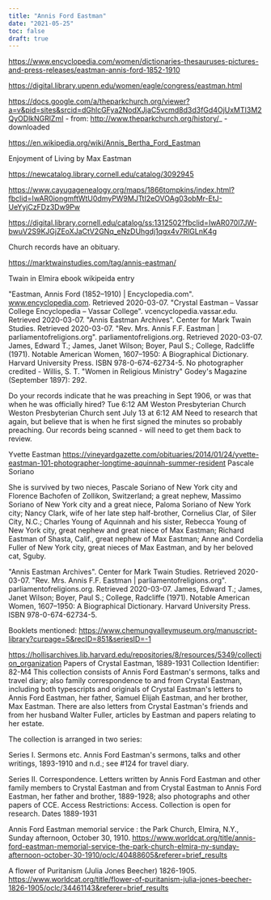 ```yaml
---
title: "Annis Ford Eastman"
date: "2021-05-25"
toc: false
draft: true
---
```


https://www.encyclopedia.com/women/dictionaries-thesauruses-pictures-and-press-releases/eastman-annis-ford-1852-1910

https://digital.library.upenn.edu/women/eagle/congress/eastman.html


https://docs.google.com/a/theparkchurch.org/viewer?a=v&pid=sites&srcid=dGhlcGFya2NodXJjaC5vcmd8d3d3fGd4OjUxMTI3M2QyODlkNGRlZmI
    - from: http://www.theparkchurch.org/history/_
    - downloaded

https://en.wikipedia.org/wiki/Annis_Bertha_Ford_Eastman

Enjoyment of Living by Max Eastman

https://newcatalog.library.cornell.edu/catalog/3092945




https://www.cayugagenealogy.org/maps/1866tompkins/index.html?fbclid=IwAR0iongmftWtU0dmyPW9MJTtI2eOVOAg03obMr-EtJ-UeYyjCzFDz3Dw9Pw

https://digital.library.cornell.edu/catalog/ss:1312502?fbclid=IwAR070l7JW-bwuV2S9KJGjZEoXJaCtV2GNq_eNzDUhgdj1qgx4v7RlGLnK4g


Church records have an obituary.

https://marktwainstudies.com/tag/annis-eastman/

Twain in Elmira ebook
wikipeida entry


 "Eastman, Annis Ford (1852–1910) | Encyclopedia.com". www.encyclopedia.com. Retrieved 2020-03-07.
 "Crystal Eastman – Vassar College Encyclopedia – Vassar College". vcencyclopedia.vassar.edu. Retrieved 2020-03-07.
 "Annis Eastman Archives". Center for Mark Twain Studies. Retrieved 2020-03-07.
 "Rev. Mrs. Annis F.F. Eastman | parliamentofreligions.org". parliamentofreligions.org. Retrieved 2020-03-07.
 James, Edward T.; James, Janet Wilson; Boyer, Paul S.; College, Radcliffe (1971). Notable American Women, 1607–1950: A Biographical Dictionary. Harvard University Press. ISBN 978-0-674-62734-5.
 No photographer credited - Willis, S. T. "Women in Religious Ministry" Godey's Magazine (September 1897): 292.


Do your records indicate that he was preaching in Sept 1906, or was that when he was officially hired?
Tue 6:12 AM
Weston Presbyterian Church
Weston Presbyterian Church sent July 13 at 6:12 AM
Need to research that again, but believe that is when he first signed the minutes so probably preaching.  Our records being scanned - will need to get them back to review.



Yvette Eastman
https://vineyardgazette.com/obituaries/2014/01/24/yvette-eastman-101-photographer-longtime-aquinnah-summer-resident
Pascale Soriano

She is survived by two nieces, Pascale Soriano of New York city and Florence Bachofen of Zollikon, Switzerland; a great nephew, Massimo Soriano of New York city and a great niece, Paloma Soriano of New York city; Nancy Clark, wife of her late step half-brother, Cornelius Clar, of Siler City, N.C.; Charles Young of Aquinnah and his sister, Rebecca Young of New York city, great nephew and great niece of Max Eastman; Richard Eastman of Shasta, Calif., great nephew of Max Eastman; Anne and Cordelia Fuller of New York city, great nieces of Max Eastman, and by her beloved cat, Sguby.



 "Annis Eastman Archives". Center for Mark Twain Studies. Retrieved 2020-03-07.
 "Rev. Mrs. Annis F.F. Eastman | parliamentofreligions.org". parliamentofreligions.org. Retrieved 2020-03-07.
 James, Edward T.; James, Janet Wilson; Boyer, Paul S.; College, Radcliffe (1971). Notable American Women, 1607–1950: A Biographical Dictionary. Harvard University Press. ISBN 978-0-674-62734-5.



 Booklets mentioned:
 https://www.chemungvalleymuseum.org/manuscript-library?curpage=5&recID=851&seriesID=-1



 https://hollisarchives.lib.harvard.edu/repositories/8/resources/5349/collection_organization
 Papers of Crystal Eastman, 1889-1931
 Collection
Identifier: 82-M4
This collection consists of Annis Ford Eastman's sermons, talks and travel diary; also family correspondence to and from Crystal Eastman, including both typescripts and originals of Crystal Eastman's letters to Annis Ford Eastman, her father, Samuel Elijah Eastman, and her brother, Max Eastman. There are also letters from Crystal Eastman's friends and from her husband Walter Fuller, articles by Eastman and papers relating to her estate.

The collection is arranged in two series:

Series I. Sermons etc. Annis Ford Eastman's sermons, talks and other writings, 1893-1910 and n.d.; see #124 for travel diary.

Series II. Correspondence. Letters written by Annis Ford Eastman and other family members to Crystal Eastman and from Crystal Eastman to Annis Ford Eastman, her father and brother, 1889-1928; also photographs and other papers of CCE.
Access Restrictions:
Access. Collection is open for research.
Dates
1889-1931


Annis Ford Eastman memorial service : the Park Church, Elmira, N.Y., Sunday afternoon, October 30, 1910.
https://www.worldcat.org/title/annis-ford-eastman-memorial-service-the-park-church-elmira-ny-sunday-afternoon-october-30-1910/oclc/40488605&referer=brief_results


A flower of Puritanism (Julia Jones Beecher) 1826-1905.
https://www.worldcat.org/title/flower-of-puritanism-julia-jones-beecher-1826-1905/oclc/34461143&referer=brief_results